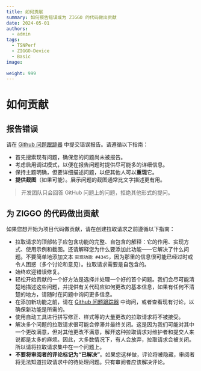 ```yaml
---
title: 如何贡献
summary: 如何报告错误或为 ZIGGO 的代码做出贡献
date: 2024-05-01
authors:
  - admin
tags:
  - TSNPerf
  - ZIGGO-Device
  - Basic
image:
  
weight: 999
---
```

# 如何贡献
## 报告错误

请在 [Github 问题跟踪器](https://github.com/Horacehxw/Ziggo-CaaS-Switch/issues) 中提交错误报告。请遵循以下指南：

- 首先搜索现有问题，确保您的问题尚未被报告。
- 考虑启用调试模式，以便在报告问题时提供尽可能多的详细信息。
- 保持主题明确，但要详细描述问题，以便其他人可以**重现**它。
- **提供截图**（如果可能）。展示问题的截图通常比文字描述更有用。

> 开发团队只会回答 GitHub 问题上的问题，拒绝其他形式的提问。

## 为 ZIGGO 的代码做出贡献

如果您想开始为项目代码做贡献，请在创建拉取请求之前遵循以下指南：

- 拉取请求的顶部帖子应包含功能的完整、自包含的解释：它的作用、实现方式、使用示例和截图。还请解释您为什么要添加此功能——它解决了什么问题。不要简单地添加文本 `实现功能 #4345`，因为那里的信息很可能已经过时或令人困惑（多个讨论和意见）。拉取请求需要是自包含的。
- 始终欢迎错误修复。
- 轻松开始贡献的一个好方法是选择并处理一个好的首个问题。我们会尽可能清楚地描述这些问题，并提供有关代码应如何更改的基本信息，如果有任何不清楚的地方，请随时在问题中询问更多信息。
- 在添加新功能之前，请在 [Github 问题跟踪器](https://github.com/Horacehxw/Ziggo-CaaS-Switch/issues) 中询问，或者查看现有讨论，以确保新功能是所需的。
- 使用自动工具进行拼写修正、样式等的大量更改的拉取请求将不被接受。
- 解决多个问题的拉取请求很可能会停滞并最终关闭。这是因为我们可能对其中一个更改满意，但对其他更改不满意，解开这种拉取请求对维护者和提交人来说都是太多的麻烦。因此，大多数情况下，有人会放弃，拉取请求会被关闭。所以请将拉取请求集中在一个问题上。
- **不要将审阅者的评论标记为“已解决”**。如果您这样做，评论将被隐藏，审阅者将无法知道拉取请求中的待处理问题。只有审阅者应该解决评论。